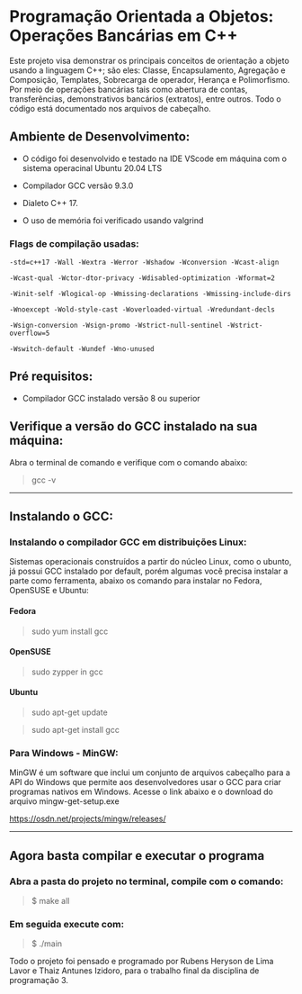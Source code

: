 # Programação Orientada a Objetos: Operações Bancárias em C++

Este projeto visa demonstrar os principais conceitos de orientação a objeto usando a linguagem C++; são eles: Classe, Encapsulamento, Agregação e Composição, Templates, Sobrecarga de operador, Herança e Polimorfismo. Por meio  de operações bancárias tais como abertura de contas, transferências, demonstrativos bancários (extratos), entre outros. Todo o código está documentado nos arquivos de cabeçalho. 


## Ambiente de Desenvolvimento:

- O código foi desenvolvido e testado na IDE VScode em máquina com o sistema operacinal Ubuntu 20.04 LTS

- Compilador GCC versão 9.3.0 

- Dialeto C++ 17.

- O uso de memória foi verificado usando valgrind

### Flags de compilação usadas:

    -std=c++17 -Wall -Wextra -Werror -Wshadow -Wconversion -Wcast-align

    -Wcast-qual -Wctor-dtor-privacy -Wdisabled-optimization -Wformat=2 

    -Winit-self -Wlogical-op -Wmissing-declarations -Wmissing-include-dirs 
     
    -Wnoexcept -Wold-style-cast -Woverloaded-virtual -Wredundant-decls 
    
    -Wsign-conversion -Wsign-promo -Wstrict-null-sentinel -Wstrict-overflow=5 
    
    -Wswitch-default -Wundef -Wno-unused

## Pré requisitos:
- Compilador GCC instalado versão 8 ou superior

## Verifique a versão do GCC instalado na sua máquina:
Abra o terminal de comando e verifique com o comando abaixo:
    
> gcc -v

---

## Instalando o GCC:

### Instalando o compilador GCC em distribuições Linux:
 Sistemas operacionais construídos a partir do núcleo Linux, como o ubunto, já possui GCC instalado por default, porém algumas você precisa instalar a parte como ferramenta, abaixo os comando para instalar no Fedora, OpenSUSE e Ubuntu: 

#### Fedora

> sudo yum install gcc

#### OpenSUSE

> sudo zypper in gcc

#### Ubuntu

> sudo apt-get update

> sudo apt-get install gcc

### Para Windows - MinGW:

MinGW é um software que inclui um conjunto de arquivos cabeçalho para a API do Windows que permite aos desenvolvedores usar o GCC para criar programas nativos em Windows. Acesse o link abaixo e o download do arquivo mingw-get-setup.exe

https://osdn.net/projects/mingw/releases/

---

## Agora basta compilar e executar o programa

### Abra a pasta do projeto no terminal, compile com o comando:

> $ make all

### Em seguida execute com:


> $ ./main


Todo o projeto foi pensado e programado por
Rubens Heryson de Lima Lavor e Thaiz Antunes Izidoro, para o trabalho final da disciplina de programação 3. 
